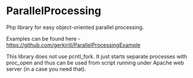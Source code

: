 ParallelProcessing
==================

Php library for easy object-oriented parallel processing.

Examples can be found here - https://github.com/gerkirill/ParallelProcessingExample

This library does not use pcntl_fork. It just starts separate processes with proc_open and thus can be used from script running under Apache web server (in a case you need that).